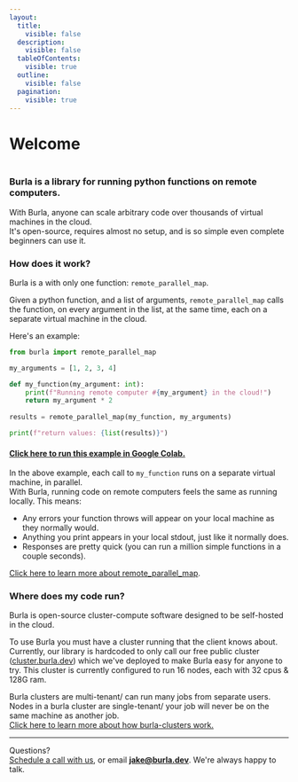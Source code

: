 ```yaml
---
layout:
  title:
    visible: false
  description:
    visible: false
  tableOfContents:
    visible: true
  outline:
    visible: false
  pagination:
    visible: true
---
```


# Welcome

<div align="center">

<img src=".gitbook/assets/Screenshot 2024-10-21 at 8.45.39 PM.png" alt="">

</div>

### Burla is a library for running python functions on remote computers.

With Burla, anyone can scale arbitrary code over thousands of virtual machines in the cloud.\
It's open-source, requires almost no setup, and is so simple even complete beginners can use it.

### How does it work?

Burla is a  with only one function: `remote_parallel_map`.

Given a python function, and a list of arguments, `remote_parallel_map` calls the function, on every argument in the list, at the same time, each on a separate virtual machine in the cloud.

Here's an example:

```python
from burla import remote_parallel_map

my_arguments = [1, 2, 3, 4]

def my_function(my_argument: int):
    print(f"Running remote computer #{my_argument} in the cloud!")
    return my_argument * 2
    
results = remote_parallel_map(my_function, my_arguments)

print(f"return values: {list(results)}")
```

#### [Click here to run this example in Google Colab.](https://colab.research.google.com/drive/17MWiQFyFKxTmNBaq7POGL0juByWIMA3w?usp=sharing)

In the above example, each call to `my_function` runs on a separate virtual machine, in parallel.\
With Burla, running code on remote computers feels the same as running locally. This means:

* Any errors your function throws will appear on your local machine as they normally would.&#x20;
* Anything you print appears in your local stdout, just like it normally does.
* Responses are pretty quick (you can run a million simple functions in a couple seconds).

[Click here to learn more about remote\_parallel\_map](overview.md#burla.remote\_parallel\_map).



### Where does my code run?

Burla is open-source cluster-compute software designed to be self-hosted in the cloud.

To use Burla you must have a cluster running that the client knows about.\
Currently, our library is hardcoded to only call our free public cluster ([cluster.burla.dev](https://cluster.burla.dev)) which we've deployed to make Burla easy for anyone to try. This cluster is currently configured to run 16 nodes, each with 32 cpus & 128G ram.

Burla clusters are multi-tenant/ can run many jobs from separate users.\
Nodes in a burla cluster are single-tenant/ your job will never be on the same machine as another job.\
[Click here to learn more about how burla-clusters work.](overview.md#how-does-it-work)











***

Questions?\
[Schedule a call with us](http://cal.com/jakez/burla), or email **jake@burla.dev**. We're always happy to talk.

